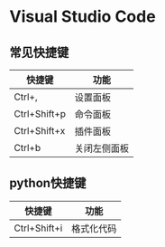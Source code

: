 # Visual Studio Code

## 常见快捷键

| 快捷键       | 功能         |
|--------------|--------------|
| Ctrl+,       | 设置面板     |
| Ctrl+Shift+p | 命令面板     |
| Ctrl+Shift+x | 插件面板     |
| Ctrl+b       | 关闭左侧面板 |


## python快捷键


| 快捷键       | 功能         |
|--------------|--------------|
| Ctrl+Shift+i | 格式化代码   |

